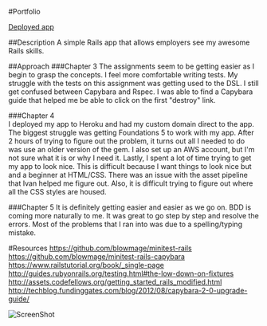 #Portfolio

[Deployed app](http://www.jerelnavarrete.com)

##Description
A simple Rails app that allows employers see my awesome Rails skills.

##Approach
###Chapter 3
The assignments seem to be getting easier as I begin to grasp the concepts. I feel more comfortable writing tests. My struggle with the tests on this assignment was getting used to the DSL. I still get confused between Capybara and Rspec. I was able to find a Capybara guide that helped me be able to click on the first "destroy" link.  

###Chapter 4  
I deployed my app to Heroku and had my custom domain direct to the app. The biggest struggle was getting  Foundations 5 to work with my app. After 2 hours of trying to figure out the problem, it turns out all I needed to do was use an older version of the gem. I also set up an AWS account, but I'm not sure what it is or why I need it. Lastly, I spent a lot of time trying to get my app to look nice. This is difficult because I want things to look nice but and a beginner at HTML/CSS. There was an issue with the asset pipeline that Ivan helped me figure out. Also, it is difficult trying to figure out where all the CSS styles are housed.

###Chapter 5
It is definitely getting easier and easier as we go on. BDD is coming more naturally to me. It was great to go step by step and resolve the errors. Most of the problems that I ran into was due to a spelling/typing mistake.

#Resources
https://github.com/blowmage/minitest-rails  
https://github.com/blowmage/minitest-rails-capybara  
https://www.railstutorial.org/book/_single-page  
http://guides.rubyonrails.org/testing.html#the-low-down-on-fixtures  
http://assets.codefellows.org/getting_started_rails_modified.html  
http://techblog.fundinggates.com/blog/2012/08/capybara-2-0-upgrade-guide/  

![ScreenShot](https://dl.dropboxusercontent.com/s/f4h61d6g9i1j0yu/Screen%20Shot%202014-09-17%20at%2010.51.55%20PM.png?dl=0)

